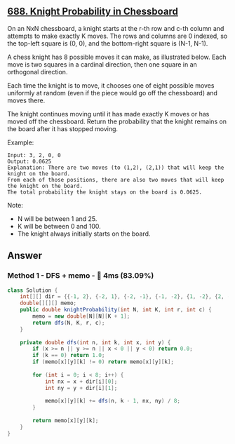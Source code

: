 ## [688. Knight Probability in Chessboard](https://leetcode.com/problems/knight-probability-in-chessboard/)

On an NxN chessboard, a knight starts at the r-th row and c-th column and attempts to make exactly K moves. The rows and columns are 0 indexed, so the top-left square is (0, 0), and the bottom-right square is (N-1, N-1).

A chess knight has 8 possible moves it can make, as illustrated below. Each move is two squares in a cardinal direction, then one square in an orthogonal direction.

Each time the knight is to move, it chooses one of eight possible moves uniformly at random (even if the piece would go off the chessboard) and moves there.

The knight continues moving until it has made exactly K moves or has moved off the chessboard. Return the probability that the knight remains on the board after it has stopped moving.

 

Example:

```
Input: 3, 2, 0, 0
Output: 0.0625
Explanation: There are two moves (to (1,2), (2,1)) that will keep the knight on the board.
From each of those positions, there are also two moves that will keep the knight on the board.
The total probability the knight stays on the board is 0.0625.
```

Note:

- N will be between 1 and 25.
- K will be between 0 and 100.
- The knight always initially starts on the board.

## Answer
### Method 1 - DFS + memo - :rocket: 4ms (83.09%)

```java
class Solution {
    int[][] dir = {{-1, 2}, {-2, 1}, {-2, -1}, {-1, -2}, {1, -2}, {2, -1}, {2, 1}, {1, 2}};
    double[][][] memo;
    public double knightProbability(int N, int K, int r, int c) {
        memo = new double[N][N][K + 1];
        return dfs(N, K, r, c);
    }
    
    private double dfs(int n, int k, int x, int y) {
        if (x >= n || y >= n || x < 0 || y < 0) return 0.0;
        if (k == 0) return 1.0;
        if (memo[x][y][k] != 0) return memo[x][y][k];
        
        for (int i = 0; i < 8; i++) {
            int nx = x + dir[i][0];
            int ny = y + dir[i][1];
            
            memo[x][y][k] += dfs(n, k - 1, nx, ny) / 8;
        }
        
        return memo[x][y][k];
    }
}
```
